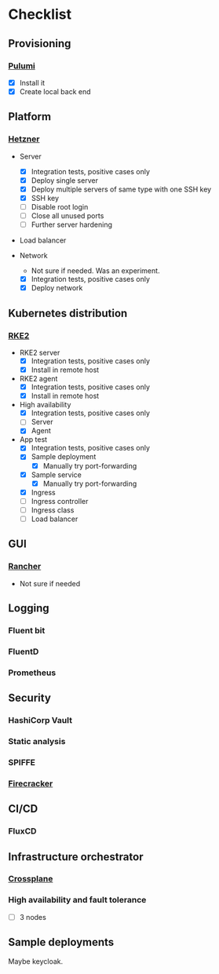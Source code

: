 # Checklist

## Provisioning

### [Pulumi](https://www.pulumi.com/)

- [x] Install it
- [x] Create local back end

## Platform

### [Hetzner](https://www.hetzner.com/)

- Server
  - [x] Integration tests, positive cases only
  - [x] Deploy single server
  - [x] Deploy multiple servers of same type with one SSH key
  - [x] SSH key
  - [ ] Disable root login
  - [ ] Close all unused ports
  - [ ] Further server hardening

- Load balancer

- Network
  - Not sure if needed. Was an experiment.
  - [x] Integration tests, positive cases only
  - [x] Deploy network

## Kubernetes distribution

### [RKE2](https://docs.rke2.io/)

- RKE2 server
  - [x] Integration tests, positive cases only
  - [x] Install in remote host

- RKE2 agent
  - [x] Integration tests, positive cases only
  - [x] Install in remote host

- High availability
  - [x] Integration tests, positive cases only
  - [ ] Server
  - [x] Agent

- App test
  - [x] Integration tests, positive cases only
  - [x] Sample deployment
    - [x] Manually try port-forwarding
  - [x] Sample service
    - [x] Manually try port-forwarding
  - [x] Ingress
  - [ ] Ingress controller
  - [ ] Ingress class
  - [ ] Load balancer

## GUI

### [Rancher](https://www.rancher.com/)

- Not sure if needed

## Logging

### Fluent bit

### FluentD

### Prometheus

## Security

### HashiCorp Vault

### Static analysis

### SPIFFE

### [Firecracker](https://firecracker-microvm.github.io/)

## CI/CD

### FluxCD

## Infrastructure orchestrator

### [Crossplane](https://www.crossplane.io/)

### High availability and fault tolerance

- [ ] 3 nodes

## Sample deployments

Maybe keycloak.